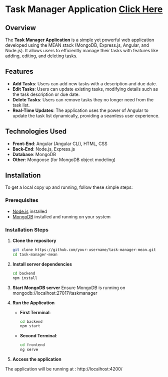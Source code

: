 # Task Manager Application [Click Here](https://devendravenkatm.github.io/taskmanager/)

## Overview

The **Task Manager Application** is a simple yet powerful web application developed using the MEAN stack (MongoDB, Express.js, Angular, and Node.js). It allows users to efficiently manage their tasks with features like adding, editing, and deleting tasks.

## Features

- **Add Tasks**: Users can add new tasks with a description and due date.
- **Edit Tasks**: Users can update existing tasks, modifying details such as the task description or due date.
- **Delete Tasks**: Users can remove tasks they no longer need from the task list.
- **Real-Time Updates**: The application uses the power of Angular to update the task list dynamically, providing a seamless user experience.

## Technologies Used

- **Front-End**: Angular (Angular CLI), HTML, CSS
- **Back-End**: Node.js, Express.js
- **Database**: MongoDB
- **Other**: Mongoose (for MongoDB object modeling)

## Installation

To get a local copy up and running, follow these simple steps:

### Prerequisites

- [Node.js](https://nodejs.org/en/download/) installed
- [MongoDB](https://www.mongodb.com/try/download/community) installed and running on your system

### Installation Steps

1. **Clone the repository**

   ```bash
   git clone https://github.com/your-username/task-manager-mean.git
   cd task-manager-mean

2. **Install server dependencies**

   ```bash
   cd backend
   npm install

3. **Start MongoDB server**
   Ensure MongoDB is running on mongodb://localhost:27017/taskmanager

4. **Run the Application**

   - **First Terminal**:

     ```bash
     cd backend
     npm start
     ```

   - **Second Terminal**:

     ```bash
     cd frontend
     ng serve
     ```
5. **Access the application**

The application will be running at : http://localhost:4200/
   

   

